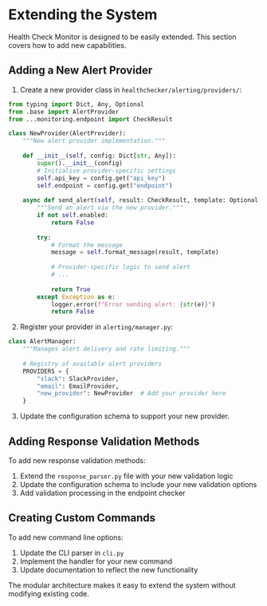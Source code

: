 # Extending the System

Health Check Monitor is designed to be easily extended. This section covers how to add new capabilities.

## Adding a New Alert Provider

1. Create a new provider class in `healthchecker/alerting/providers/`:

```python
from typing import Dict, Any, Optional
from .base import AlertProvider
from ...monitoring.endpoint import CheckResult

class NewProvider(AlertProvider):
    """New alert provider implementation."""
    
    def __init__(self, config: Dict[str, Any]):
        super().__init__(config)
        # Initialise provider-specific settings
        self.api_key = config.get("api_key")
        self.endpoint = config.get("endpoint")
        
    async def send_alert(self, result: CheckResult, template: Optional[str] = None) -> bool:
        """Send an alert via the new provider."""
        if not self.enabled:
            return False
            
        try:
            # Format the message
            message = self.format_message(result, template)
            
            # Provider-specific logic to send alert
            # ...
            
            return True
        except Exception as e:
            logger.error(f"Error sending alert: {str(e)}")
            return False
```

2. Register your provider in `alerting/manager.py`:

```python
class AlertManager:
    """Manages alert delivery and rate limiting."""
    
    # Registry of available alert providers
    PROVIDERS = {
        "slack": SlackProvider,
        "email": EmailProvider,
        "new_provider": NewProvider  # Add your provider here
    }
```

3. Update the configuration schema to support your new provider.

## Adding Response Validation Methods

To add new response validation methods:

1. Extend the `response_parser.py` file with your new validation logic
2. Update the configuration schema to include your new validation options
3. Add validation processing in the endpoint checker

## Creating Custom Commands

To add new command line options:

1. Update the CLI parser in `cli.py`
2. Implement the handler for your new command
3. Update documentation to reflect the new functionality

The modular architecture makes it easy to extend the system without modifying existing code.